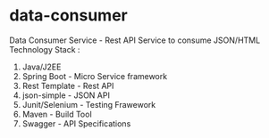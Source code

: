 # data-consumer
Data Consumer Service - Rest API
Service to consume JSON/HTML 
Technology Stack :
1. Java/J2EE
2. Spring Boot - Micro Service framework
3. Rest Template - Rest API
4. json-simple - JSON API
5. Junit/Selenium - Testing Frawework
6. Maven - Build Tool
7. Swagger - API Specifications
